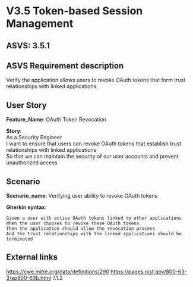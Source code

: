 # V3.5 Token-based Session Management

## ASVS: 3.5.1

## ASVS Requirement description
Verify the application allows users to revoke OAuth tokens that
form trust relationships with linked applications.

## User Story

**Feature_Name**: OAuth Token Revocation

**Story**:\
As a Security Engineer\
I want to ensure that users can revoke OAuth tokens that establish trust relationships with linked
applications\
So that we can maintain the security of our user accounts and prevent unauthorized access

## Scenario

**Scenario_name**: Verifying user ability to revoke OAuth tokens

**Gherkin syntax**:

```gherkin
Given a user with active OAuth tokens linked to other applications
When the user chooses to revoke these OAuth tokens
Then the application should allow the revocation process
And the trust relationships with the linked applications should be terminated
```

## External links

<https://cwe.mitre.org/data/definitions/290>
<https://pages.nist.gov/800-63-3/sp800-63b.html> 7.1.2